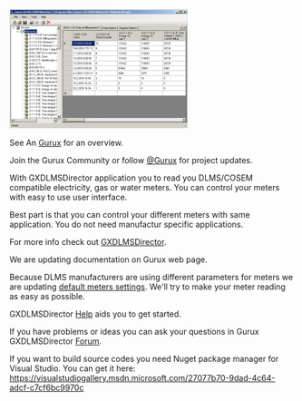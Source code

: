 ![alt tag](ui.png)


See An [Gurux](http://www.gurux.org/ "Gurux") for an overview.

Join the Gurux Community or follow [@Gurux](https://twitter.com/guruxorg "@Gurux") for project updates.

With GXDLMSDirector application you to read you DLMS/COSEM compatible electricity, gas or water meters. 
You can control your meters with easy to use user interface. 

Best part is that you can control your different meters with same application. 
You do not need manufactur specific applications. 

For more info check out [GXDLMSDirector](http://www.gurux.fi/index.php?q=GXDLMSDirector "GXDLMSDirector").

We are updating documentation on Gurux web page. 

Because DLMS manufacturers are using different parameters for meters we are updating [default meters settings](http://www.gurux.fi/index.php?q=GXDLMSDirectorExample).
We'll try to make your meter reading as easy as possible.

GXDLMSDirector [Help](http://www.gurux.fi/index.php?q=GXDLMSDirectorHelp "help") aids you to get started.

If you have problems or ideas you can ask your questions in Gurux GXDLMSDirector [Forum](http://www.gurux.fi/index.php?q=GXDLMSCOSEMDirectorForum).

If you want to build source codes you need Nuget package manager for Visual Studio.
You can get it here:
https://visualstudiogallery.msdn.microsoft.com/27077b70-9dad-4c64-adcf-c7cf6bc9970c